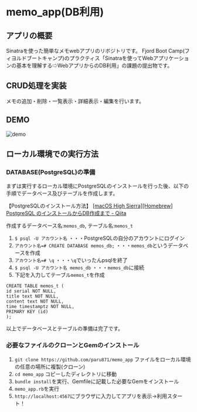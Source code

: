 # memo_app(DB利用)

## アプリの概要
Sinatraを使った簡単なメモwebアプリのリボジトリです。
Fjord Boot Camp(フィヨルドブートキャンプ)のプラクティス「Sinatraを使ってWebアプリケーションの基本を理解する⇨WebアプリからのDB利用」の課題の提出物です。

## CRUD処理を実装
メモの追加・削除・一覧表示・詳細表示・編集を行います。

## DEMO
![demo](https://gyazo.com/e48bfdf3f454b69e82022de2a8a2b869/raw)

## ローカル環境での実行方法

### DATABASE(PostgreSQL)の準備

まずは実行するローカル環境にPostgreSQLのインストールを行った後、以下の手順でデータベース及びテーブルを作成します。

【PostgreSQLのインストール方法】
[\[macOS High Sierra\]\[Homebrew\] PostgreSQL のインストールからDB作成まで \- Qiita](https://qiita.com/ksh-fthr/items/b86ba53f8f0bccfd7753)

作成するデータベース名:`memos_db`, テーブル名:`memos_t`

1. `$ psql -U アカウント名` ・・・PostgreSQLの自分のアカウントにログイン
2. `アカウント名=# CREATE DATABASE memos_db;` ・・・`memos_db`というデータベースを作成
3. `アカウント名=# \q` ・・・`\q`でいったんpsqlを終了
4. `$ psql -U アカウント名 memos_db` ・・・`memos_db`に接続
5. 下記を入力してテーブル`memos_t`を作成
```
CREATE TABLE memos_t (
id serial NOT NULL,
title text NOT NULL,
content text NOT NULL,
time timestamptz NOT NULL,
PRIMARY KEY (id)
);
```
以上でデータベースとテーブルの準備は完了です。

### 必要なファイルのクローンとGemのインストール

1. `git clone https://github.com/paru871/memo_app` ファイルをローカル環境の任意の場所に複製(クローン)
2. `cd memo_app` コピーしたディレクトリに移動
3. `bundle install`を実行、Gemfileに記載した必要なGemをインストール
4. `memo_app.rb`を実行
5. `http://localhost:4567`にブラウザに入力してアプリを表示→利用スタート！
